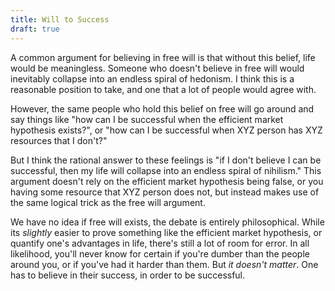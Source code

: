 ```yaml
---
title: Will to Success
draft: true
---
```


A common argument for believing in free will is that without this belief, life would be meaningless. Someone who doesn't believe in free will would inevitably collapse into an endless spiral of hedonism. I think this is a reasonable position to take, and one that a lot of people would agree with.

However, the same people who hold this belief on free will go around and say things like "how can I be successful when the efficient market hypothesis exists?", or "how can I be successful when XYZ person has XYZ resources that I don't?"

But I think the rational answer to these feelings is "if I don't believe I can be successful, then my life will collapse into an endless spiral of nihilism." This argument doesn't rely on the efficient market hypothesis being false, or you having some resource that XYZ person does not, but instead makes use of the same logical trick as the free will argument.

We have no idea if free will exists, the debate is entirely philosophical. While its *slightly* easier to prove something like the efficient market hypothesis, or quantify one's advantages in life, there's still a lot of room for error. In all likelihood, you'll never know for certain if you're dumber than the people around you, or if you've had it harder than them. But *it doesn't matter*. One has to believe in their success, in order to be successful.
